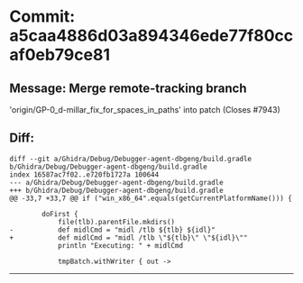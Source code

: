 # Commit: a5caa4886d03a894346ede77f80ccaf0eb79ce81
## Message: Merge remote-tracking branch
'origin/GP-0_d-millar_fix_for_spaces_in_paths' into patch (Closes #7943)
## Diff:
```
diff --git a/Ghidra/Debug/Debugger-agent-dbgeng/build.gradle b/Ghidra/Debug/Debugger-agent-dbgeng/build.gradle
index 16587ac7f02..e720fb1727a 100644
--- a/Ghidra/Debug/Debugger-agent-dbgeng/build.gradle
+++ b/Ghidra/Debug/Debugger-agent-dbgeng/build.gradle
@@ -33,7 +33,7 @@ if ("win_x86_64".equals(getCurrentPlatformName())) {
 
 		doFirst {
 			file(tlb).parentFile.mkdirs()
-			def midlCmd = "midl /tlb ${tlb} ${idl}"
+			def midlCmd = "midl /tlb \"${tlb}\" \"${idl}\""
 			println "Executing: " + midlCmd
 
 			tmpBatch.withWriter { out ->
```
-----------------------------------
